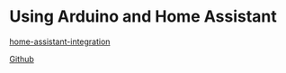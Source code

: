 # Using Arduino and Home Assistant 

[home-assistant-integration](https://www.arduino.cc/reference/en/libraries/home-assistant-integration/)

[Github](https://github.com/dawidchyrzynski/arduino-home-assistant/tree/main)
